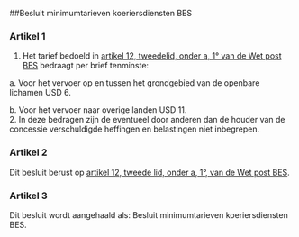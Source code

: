 <meta http-equiv='Content-Type' content='text/html; charset=utf-8' />

##Besluit minimumtarieven koeriersdiensten BES

### Artikel  1  

1.  Het tarief bedoeld in [artikel 12, tweedelid, onder a, 1° van de Wet post BES](../../../../../../wet-BES/wet/post/bes/BWBR0028263/README.md) bedraagt per brief tenminste: 

a. Voor het vervoer op en tussen het grondgebied van de openbare lichamen USD 6.  

b. Voor het vervoer naar overige landen USD 11.     
2.  In deze bedragen zijn de eventueel door anderen dan de houder van de concessie verschuldigde heffingen en belastingen niet inbegrepen.  

### Artikel  2  

Dit besluit berust op [artikel 12, tweede lid, onder a, 1°, van de Wet post BES](../../../../../../wet-BES/wet/post/bes/BWBR0028263/README.md). 

### Artikel  3  

Dit besluit wordt aangehaald als: Besluit minimumtarieven koeriersdiensten BES. 
